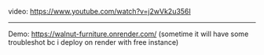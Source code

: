 video: https://www.youtube.com/watch?v=j2wVk2u356I <hr/>
Demo: https://walnut-furniture.onrender.com/ (sometime it will have some troubleshot bc i deploy on render with free instance)
